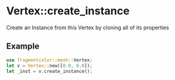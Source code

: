 # Vertex::create_instance

Create an Instance from this Vertex by cloning all of its properties

## Example

```rust
use fragmentcolor::mesh::Vertex;
let v = Vertex::new([0.0, 0.0]);
let _inst = v.create_instance();
```
